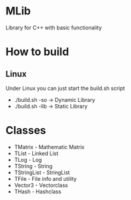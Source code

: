 # MLib
Library for C++ with basic functionality

# How to build
## Linux
Under Linux you can just start the build.sh script
- ./build.sh -so -> Dynamic Library
- ./build.sh -lib -> Static Library

# Classes
- TMatrix       - Mathematic Matrix
- TList         - Linked List
- TLog          - Log
- TString       - String
- TStringList   - StringList
- TFile         - File info and utility
- Vector3       - Vectorclass
- THash         - Hashclass
